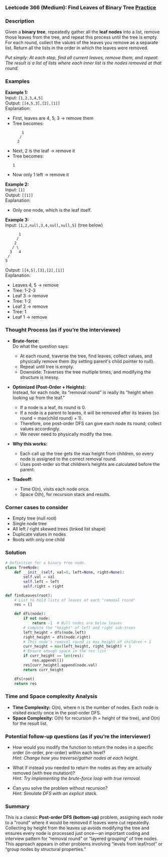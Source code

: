 ### Leetcode 366 (Medium): Find Leaves of Binary Tree [Practice](https://leetcode.com/problems/find-leaves-of-binary-tree)

### Description  
Given a **binary tree**, repeatedly gather all the **leaf nodes** into a list, remove those leaves from the tree, and repeat this process until the tree is empty. For each round, collect the values of the leaves you remove as a separate list. Return all the lists in the order in which the leaves were removed.

*Put simply: At each step, find all current leaves, remove them, and repeat. The result is a list of lists where each inner list is the nodes removed at that round.*


### Examples  

**Example 1:**  
Input: `[1,2,3,4,5]`  
Output: `[[4,5,3],[2],[1]]`  
Explanation:  
- First, leaves are 4, 5, 3 → remove them  
- Tree becomes:  
  ```
      1
     /
    2
  ```
- Next, 2 is the leaf → remove it  
- Tree becomes:  
  ```
  1
  ```
- Now only 1 left → remove it

**Example 2:**  
Input: `[1]`  
Output: `[[1]]`  
Explanation:  
- Only one node, which is the leaf itself.

**Example 3:**  
Input: `[1,2,null,3,4,null,null,5]` (tree below)  
```
      1
     /
    2
   / \
  3   4
 /
5
```
Output: `[[4,5],[3],[2],[1]]`  
Explanation:  
- Leaves 4, 5 → remove  
- Tree: 1-2-3  
- Leaf 3 → remove  
- Tree: 1-2  
- Leaf 2 → remove  
- Tree: 1  
- Leaf 1 → remove


### Thought Process (as if you’re the interviewee)  
- **Brute-force:**  
  Do what the question says:  
  - At each round, traverse the tree, find leaves, collect values, and physically remove them (by setting parent's child pointer to null).
  - Repeat until tree is empty.
  - Downside: Traverses the tree multiple times, and modifying the structure is messy.

- **Optimized (Post-Order + Heights):**  
  Instead, for each node, its “removal round” is really its “height when looking up from the leaf.”  
  - If a node is a leaf, its round is 0.  
  - If a node is a parent to leaves, it will be removed after its leaves (so round = max(child round) + 1).
  - Therefore, one post-order DFS can give each node its round; collect values accordingly.
  - We never need to physically modify the tree.

- **Why this works:**  
  - Each call up the tree gets the max height from children, so every node is assigned to the correct removal round.
  - Uses post-order so that children’s heights are calculated before the parent.

- **Tradeoff:**  
  - Time O(n), visits each node once.
  - Space O(h), for recursion stack and results.


### Corner cases to consider  
- Empty tree (null root)
- Single node tree
- All left / right skewed trees (linked list shape)
- Duplicate values in nodes
- Roots with only one child


### Solution

```python
# Definition for a binary tree node.
class TreeNode:
    def __init__(self, val=0, left=None, right=None):
        self.val = val
        self.left = left
        self.right = right

def findLeaves(root):
    # List to hold lists of leaves at each "removal round"
    res = []

    def dfs(node):
        if not node:
            return -1  # Null nodes are below leaves
        # Compute the "height" of left and right sub-trees
        left_height = dfs(node.left)
        right_height = dfs(node.right)
        # This node's removal round is max height of children + 1
        curr_height = max(left_height, right_height) + 1
        # Ensure enough space in the res list
        if curr_height == len(res):
            res.append([])
        res[curr_height].append(node.val)
        return curr_height

    dfs(root)
    return res
```


### Time and Space complexity Analysis  

- **Time Complexity:** O(n), where n is the number of nodes. Each node is visited exactly once in the post-order DFS.
- **Space Complexity:** O(h) for recursion (h = height of the tree), and O(n) for the result list.


### Potential follow-up questions (as if you’re the interviewer)  

- How would you modify the function to return the nodes in a specific order (in-order, pre-order) within each level?  
  *Hint: Change how you traverse/gather nodes at each height.*

- What if instead you needed to return the nodes as they are actually removed (with tree mutation)?  
  *Hint: Try implementing the brute-force loop with true removal.*

- Can you solve the problem without recursion?  
  *Hint: Simulate DFS with an explicit stack.*


### Summary
This is a classic **Post-order DFS (bottom-up)** problem, assigning each node to a "round" where it would be removed if leaves were cut repeatedly. Collecting by height from the leaves up avoids modifying the tree and ensures every node is processed just once—an important coding and interview pattern for “removal round” or “layered grouping” of tree nodes. This approach appears in other problems involving “levels from leaf/root” or “group nodes by structural properties.”